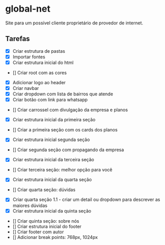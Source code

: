 # global-net
Site para um possível cliente proprietário de provedor de internet. 


## Tarefas 

- [X] Criar estrutura de pastas
- [X] Importar fontes
- [X] Criar estrutura inicial do html
- [] Criar root com as cores
- [X] Adicionar logo ao header
- [X] Criar navbar 
- [X] Criar dropdown com lista de bairros que atende
- [X] Criar botão com link para whatsapp
- [] Criar carrossel com divulgação da empresa e planos
- [X] Criar estrutura inicial da primeira seção
- [] Criar a primeira seção com os cards dos planos 
- [X] Criar estrutura inicial segunda seção
- [] Criar segunda seção com propagando da empresa
- [X] Criar estrutura inicial da terceira seção
- [] Criar terceira seção: melhor opção para você
- [X] Criar estrutura inicial da quarta seção
- [] Criar quarta seção: dúvidas
- [X] Criar quarta seção 1.1 - criar um detail ou dropdown para descrever as maiores dúvidas
- [X] Criar estrutura inicial da quinta seção
- [] Criar quinta seção: sobre nós
- [] Criar estrutura inicial do footer
- [] Criar footer com autor
- [] Adicionar break points: 768px, 1024px 

